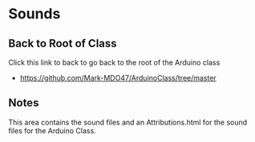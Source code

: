 # Sounds

## Back to Root of Class
Click this link to back to go back to the root of the Arduino class
- https://github.com/Mark-MDO47/ArduinoClass/tree/master


## Notes
This area contains the sound files and an Attributions.html for the sound files for the Arduino Class.
